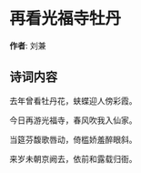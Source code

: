 # 再看光福寺牡丹

**作者**: 刘兼

## 诗词内容

去年曾看牡丹花，蛱蝶迎人傍彩霞。

今日再游光福寺，春风吹我入仙家。

当筵芬馥歌唇动，倚槛娇羞醉眼斜。

来岁未朝京阙去，依前和露载归衙。

